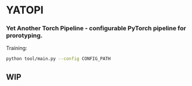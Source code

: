 # YATOPI
### Yet Another Torch Pipeline - configurable PyTorch pipeline for prorotyping.

Training:
```bash
python tool/main.py --config CONFIG_PATH
```

## WIP